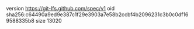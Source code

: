 version https://git-lfs.github.com/spec/v1
oid sha256:c64490a9ed9e387c1f29e3903a7e58b2ccbf4b2096231c3b0c0df169588335b8
size 13020
